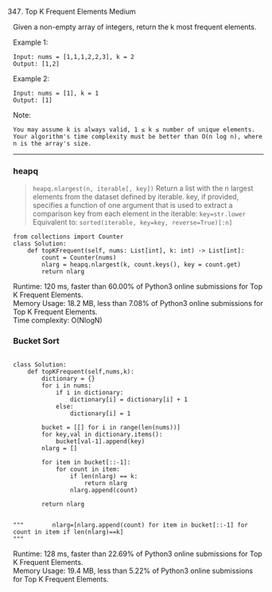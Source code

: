 347. Top K Frequent Elements
Medium

Given a non-empty array of integers, return the k most frequent elements.

Example 1:
```
Input: nums = [1,1,1,2,2,3], k = 2
Output: [1,2]
```
Example 2:
```
Input: nums = [1], k = 1
Output: [1]
```
Note:

    You may assume k is always valid, 1 ≤ k ≤ number of unique elements.
    Your algorithm's time complexity must be better than O(n log n), where n is the array's size.

--- 

### heapq
>`heapq.nlargest(n, iterable[, key])`
>Return a list with the n largest elements from the dataset defined by iterable. key,
>if provided, specifies a function of one argument that is used to extract a comparison key from each element in the iterable:
>`key=str.lower` Equivalent to: `sorted(iterable, key=key, reverse=True)[:n]`

```
from collections import Counter
class Solution:
    def topKFrequent(self, nums: List[int], k: int) -> List[int]:
        count = Counter(nums)
        nlarg = heapq.nlargest(k, count.keys(), key = count.get)
        return nlarg
```

Runtime: 120 ms, faster than 60.00% of Python3 online submissions for Top K Frequent Elements.  
Memory Usage: 18.2 MB, less than 7.08% of Python3 online submissions for Top K Frequent Elements.  
Time complexity: O(NlogN)


### Bucket Sort
```

class Solution:
    def topKFrequent(self,nums,k):
        dictionary = {}
        for i in nums:
            if i in dictionary:
                dictionary[i] = dictionary[i] + 1 
            else:
                dictionary[i] = 1
            
        bucket = [[] for i in range(len(nums))] 
        for key,val in dictionary.items():
            bucket[val-1].append(key) 
        nlarg = []

        for item in bucket[::-1]:
            for count in item:
                if len(nlarg) == k:
                    return nlarg
                nlarg.append(count)

        return nlarg
        
        
"""        nlarg=[nlarg.append(count) for item in bucket[::-1] for count in item if len(nlarg)==k]
""" 
```

Runtime: 128 ms, faster than 22.69% of Python3 online submissions for Top K Frequent Elements.  
Memory Usage: 19.4 MB, less than 5.22% of Python3 online submissions for Top K Frequent Elements.
